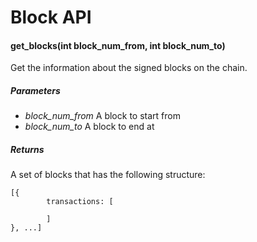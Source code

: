 Block API
=========

#### get_blocks(int block_num_from, int block_num_to)

Get the information about the signed blocks on the chain.

##### Parameters
- *block_num_from* A block to start from
- *block_num_to* A block to end at

##### Returns
A set of blocks that has the following structure:
```
[{
        transactions: [

        ]
}, ...]
```
